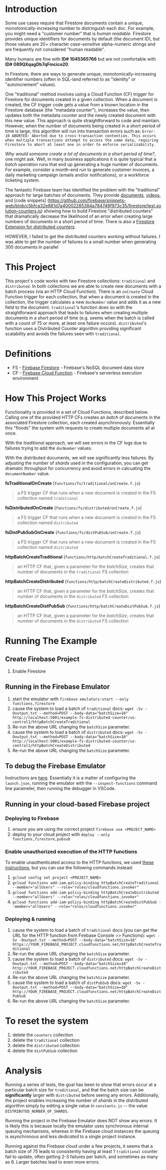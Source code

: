 # Introduction
Some use cases require that Firestore documents contain a unique, monotomically-increasing number to distringuish each doc.
For example, you might need a "customer number" that is *human readable*.  Firestore provides unique identifiers for
documents by default (the document ID), but those values are 20+ character _case-sensitive_ alpha-numeric strings and
are frequently not considered "human readable".

Many humans are fine with **ID# 1045365766** but are not comfortable with **ID# 089QXqagDb7qFmcico20**.

In Firestore, there are ways to generate unique, monotomically-increasing identifier numbers (often in SQL-land referred
to as "identity" or "autoincrement" values).

One "traditional" method involves using a Cloud Function (CF) trigger for Firestore for documents created in a given
collection.  When a document is created, the CF trigger code gets a value from a known location in the Firestore database
(the "metadata counter"), increases the value, then updates both the metadata counter and the newly created document with
this new value.  This approach is quite straightforward to code and maintain.  However, when the number of documents
being created in a short period of time is large, this algorithm will run into transaction errors such as:
   `Error: 10 ABORTED: Aborted due to cross-transaction contention. This occurs when multiple transactions attempt to access the same data, requiring Firestore to abort at least one in order to enforce serializability.`

_Why would someone create a lot of documents in a short period of time?_, one might ask.  Well, in many business
applications it is quite typical that a _batch operation_ runs that end up generating a huge number of documents.
For example, consider a month-end run to generate customer invoices, a daily marketing campaign (emails and/or
notifications), or a workforce ticketing system.

The fantastic Firebase team has identified the problem with the "traditional" approach for large batches of documents.
They provide [documents](https://firebase.google.com/docs/firestore/solutions/counters),
[videos](https://www.youtube.com/watch?v=_FRClhniG6Q&t=317s), and [code snippets]
(https://github.com/firebase/snippets-web/blob/c5bfca32e881d7a40002285384a784749f973c35/firestore/test.solution-counters.js)
showing how to build Firestore "distributed counters" that dramatically decrease the likelihood of an error when
creating large numbers of documents in a short period of time.  There is also a [Firestore Extension for distributed
counters](https://firebase.google.com/products/extensions/firestore-counter/).


HOWEVER, I failed to get the distributed counters working without failures.  I was able to get the number of failures to a small number when generating 300 documents in parallel
# This Project

This project's code works with two Firestore collections:  `traditional` and `distributed`.  In both collections
we are able to create new documents with a batch process (via an HTTP Cloud Function).  There is an `onCreate`
Cloud Function trigger for each collection, that when a document is created in the collection, the trigger calculates
a new `docNumber` value and adds it as a new field to the document.  `traditional`'s function does so with the
straightforward approach that leads to failures when creating multiple documents in a short period of time (e.g.
seems when the batch is called with a count of 75 or more, at least one failure occurs).  `distributed`'s function
uses a Distributed Counter algorithm providing significant scalability and avoids the failures seen with
`traditional`.

# Definitions

- FS - [Firebase Firestore](https://firebase.google.com/products/firestore) - Firebase's NoSQL document data store
- CF - [Firebase Cloud Function](https://firebase.google.com/products/functions) - Firebase's serverless execution environment

# How This Project Works

Functionality is provided in a set of Cloud Functions, described below.  Calling one of the provided HTTP CFs creates
an _batch_ of documents in the associated Firestore collection, each created asynchronously.  Essentially this
"floods" the system with requests to create multiple documents all at once.

With the _traditional_ approach, we will see errors in the CF logs due to failures trying to add the `docNumber` values.

With the distributed documents, we will see significantly less failures.  By adjusting the number of *shards* used
in the configuration, you can get dramatic throughput for concurrency and avoid errors in calcuating the
`documentNumber` value.

**fsTraditionalOnCreate** (`functions/fs/traditional/onCreate.f.js`)
> a FS trigger CF that runs when a new document is created in the FS collection named `traditional`

**fsDistributedOnCreate** (`functions/fs/distributed/onCreate.f.js`)
> a FS trigger CF that runs when a new document is created in the FS collection named `distributed`

**fsDistPubSubOnCreate** (`functions/fs/distPubSub/onCreate.f.js`)
> a FS trigger CF that runs when a new document is created in the FS collection named `distributed`

**httpBatchCreateTraditional** (`functions/http/batchCreateTraditional.f.js`)
> an HTTP CF that, given a parameter for the _batchSize_, creates that number of documents in the `traditional` FS collection

**httpBatchCreateDistributed** (`functions/http/batchCreateDistributed.f.js`)
> an HTTP CF that, given a parameter for the _batchSize_, creates that number of documents in the `distributed` FS collection

**httpBatchCreateDistPubSub** (`functions/http/batchCreateDistPubSub.f.js`)
> an HTTP CF that, given a parameter for the _batchSize_, creates that number of documents in the `distributed` FS collection

# Running The Example

## Create Firebase Project

1. Enable Firestore

## Running in the Firebase Emulator

1. start the emulator with `firebase emulators:start --only functions,firestore`
1. cause the system to load a batch of `traditional` docs:
   `wget -Sv -Ooutput.txt --method=POST --body-data="batchSize=10" http://localhost:5001/example-fs-distributed-counter/us-central1/httpBatchCreateTraditional`
1. Re-run the above URL changing the `batchSize` parameter.
1. cause the system to load a batch of `distributed` docs:
   `wget -Sv -Ooutput.txt --method=POST --body-data="batchSize=10" http://localhost:5001/example-fs-distributed-counter/us-central1/httpBatchCreateDistributed`
1. Re-run the above URL changing the `batchSize` parameter.

## To debug the Firebase Emulator

Instructions are [here](https://medium.com/firebase-developers/debugging-firebase-functions-in-vs-code-a1caf22db0b2).
Essentially it is a matter of configuring the `launch.json`, running the emulator with the `--inspect-functions` command
line parameter, then running the debugger in VSCode.

## Running in your cloud-based Firebase project

### Deploying to Firebase
1. ensure you are using the correct project `firebase use <PROJECT_NAME>`
1. deploy to your cloud project with `deploy --only functions,firestore,pubsub`

### Enable unauthorized execution of the HTTP functions

To enable unauthenticated access to the HTTP functions, we used [these instructions](https://cloud.google.com/functions/docs/securing/managing-access-iam#after_deployment), but you can use the following commands instead:

1. `gcloud config set project <PROJECT_NAME>`
1. `gcloud functions add-iam-policy-binding httpBatchCreateTraditional --member="allUsers" --role="roles/cloudfunctions.invoker"`
1. `gcloud functions add-iam-policy-binding httpBatchCreateDistributed --member="allUsers" --role="roles/cloudfunctions.invoker"`
1. `gcloud functions add-iam-policy-binding httpBatchCreateDistPubSub --member="allUsers" --role="roles/cloudfunctions.invoker"`

### Deploying & running
1. cause the system to load a batch of `traditional` docs (you can get the URL for the HTTP function from Firebase Console >> Functions):
   `wget -Sv -Ooutput.txt --method=POST --body-data="batchSize=10" https://YOUR_FIREBASE_PROJECT.cloudfunctions.net/httpBatchCreateTraditional`
1. Re-run the above URL changing the `batchSize` parameter.
1. cause the system to load a batch of `distributed` docs:
   `wget -Sv -Ooutput.txt --method=POST --body-data="batchSize=10" http://YOUR_FIREBASE_PROJECT.cloudfunctions.net/httpBatchCreateDistributed`
1. Re-run the above URL changing the `batchSize` parameter.
1. cause the system to load a batch of `distPubSub` docs:
   `wget -Sv -Ooutput.txt --method=POST --body-data="batchSize=10" http://YOUR_FIREBASE_PROJECT.cloudfunctions.net/httpBatchCreateDistPubSub`
1. Re-run the above URL changing the `batchSize` parameter.

# To reset the system

1. delete the `counters` collection
1. delete the `traditional` collection
1. delete the `distributed` collection
1. delete the `distPubSub` collection

# Analysis

Running a series of tests, the goal has been to show that errors occur at a particular batch size for `traditional`,
and that the batch size can be **significantly** larger with `distributed` before seeing any errors.  Additionally,
the project enables increasing the number of _shards_ in the distributed algorithm simply by editing a single
value in `constants.js` -- the value `DISTRIBUTED_NUMBER_OF_SHARDS`.

Running the project in the Firebase Emulator does NOT show any errors.  It is likely this is because locally the emulator
uses synchronous internal queuing mechanisms, whereas in the Firebase cloud instances the queuing is asynchronous and
less _dedicated_ to a single project instance.

Running against the Firebase cloud under a few projects, it seems that a batch size of _75_ leads to consistently
having at least 1 `traditional` counter fail to update, often getting 2-3 failures per batch, and sometimes as many as 6.
Larger batches lead to even more errors.
